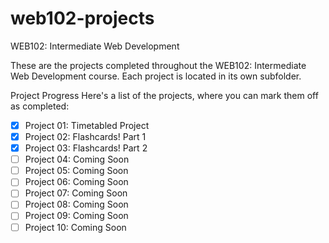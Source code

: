 # web102-projects

WEB102: Intermediate Web Development

These are the projects completed throughout the WEB102: Intermediate Web Development course. Each project is located in its own subfolder.

Project Progress
Here's a list of the projects, where you can mark them off as completed:

- [x] Project 01: Timetabled Project
- [x] Project 02: Flashcards! Part 1
- [x] Project 03: Flashcards! Part 2
- [ ] Project 04: Coming Soon
- [ ] Project 05: Coming Soon
- [ ] Project 06: Coming Soon
- [ ] Project 07: Coming Soon
- [ ] Project 08: Coming Soon
- [ ] Project 09: Coming Soon
- [ ] Project 10: Coming Soon
